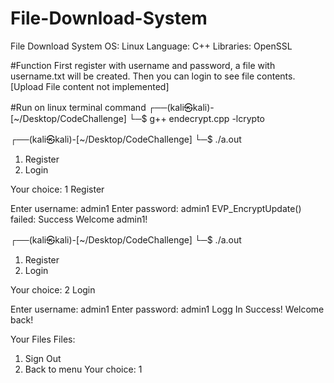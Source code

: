 # File-Download-System
File Download System
OS: Linux
Language: C++
Libraries: OpenSSL

#Function
First register with username and password, a file with username.txt will be created. Then you can login to see file contents.
[Upload File content not implemented] 

#Run on linux terminal command 
┌──(kali㉿kali)-[~/Desktop/CodeChallenge]
└─$ g++ endecrypt.cpp -lcrypto
                                                                                                                                                                       
┌──(kali㉿kali)-[~/Desktop/CodeChallenge]
└─$ ./a.out                   

1. Register
2. Login

Your choice: 1
Register 

Enter username: admin1
Enter password: admin1
EVP_EncryptUpdate() failed: Success
Welcome admin1!
                                                                                                                                                                       
┌──(kali㉿kali)-[~/Desktop/CodeChallenge]
└─$ ./a.out                   

1. Register
2. Login

Your choice: 2
Login 

Enter username: admin1
Enter password: admin1
Logg In Success!
Welcome back!

Your Files
Files: 

1. Sign Out
2. Back to menu
Your choice: 
1
